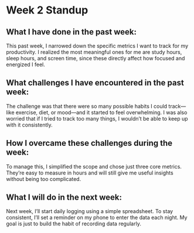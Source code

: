 # Week 2 Standup 

## What I have done in the past week:
This past week, I narrowed down the specific metrics I want to track for my productivity. I realized the most meaningful 
ones for me are study hours, sleep hours, and screen time, since these directly affect how focused and energized I feel.

## What challenges I have encountered in the past week:
The challenge was that there were so many possible habits I could track—like exercise, diet, or mood—and it started to feel overwhelming. I was also worried that if I tried to track too many things, I wouldn’t be able to keep up with it consistently.

## How I overcame these challenges during the week:
To manage this, I simplified the scope and chose just three core metrics. They’re easy to measure in hours and will still 
give me useful insights without being too complicated.

## What I will do in the next week:
Next week, I’ll start daily logging using a simple spreadsheet. To stay consistent, I’ll set a reminder on my phone to enter the data each night. My goal is just to build the habit of recording data regularly.
